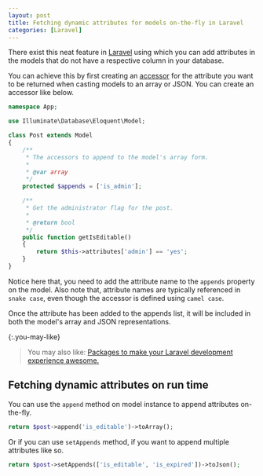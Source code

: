 ```yaml
---
layout: post
title: Fetching dynamic attributes for models on-the-fly in Laravel
categories: [Laravel]
---
```


There exist this neat feature in [Laravel](https://laravel.com) using which you can add attributes in the models that do not have a respective column in your database. 

You can achieve this by first creating an [accessor](https://www.amitmerchant.com/Laravel-Accessors-And-Mutators/) for the attribute you want to be returned when casting models to an array or JSON. You can create an accessor like below.

```php
namespace App;

use Illuminate\Database\Eloquent\Model;

class Post extends Model
{
    /**
     * The accessors to append to the model's array form.
     *
     * @var array
     */
    protected $appends = ['is_admin'];

    /**
     * Get the administrator flag for the post.
     *
     * @return bool
     */
    public function getIsEditable()
    {
        return $this->attributes['admin'] == 'yes';
    }
}
```

Notice here that, you need to add the attribute name to the `appends` property on the model. Also note that, attribute names are typically referenced in `snake case`, even though the accessor is defined using `camel case`.

Once the attribute has been added to the appends list, it will be included in both the model's array and JSON representations. 

{:.you-may-like}
> You may also like: [Packages to make your Laravel development experience awesome.](/make-laravel-development-experience-awesome-with-this-packages/)

## Fetching dynamic attributes on run time

You can use the `append` method on model instance to append attributes on-the-fly.

```php
return $post->append('is_editable')->toArray();
```

Or if you can use `setAppends` method, if you want to append multiple attributes like so.

```php
return $post->setAppends(['is_editable', 'is_expired'])->toJson();
```

